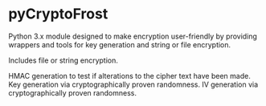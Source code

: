 # pyCryptoFrost
Python 3.x module designed to make encryption user-friendly by providing wrappers and tools for key generation and string or file encryption.

Includes file or string encryption.

HMAC generation to test if alterations to the cipher text have been made.
Key generation via cryptographically proven randomness.
IV generation via cryptographically proven randomness.

